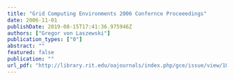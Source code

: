 ```yaml
---
title: "Grid Computing Environments 2006 Confernce Proceeedings"
date: 2006-11-01
publishDate: 2019-08-15T17:41:36.975946Z
authors: ["Gregor von Laszewski"]
publication_types: ["0"]
abstract: ""
featured: false
publication: ""
url_pdf: "http://library.rit.edu/oajournals/index.php/gce/issue/view/10/showToc"
---
```



